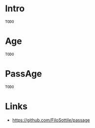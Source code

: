 
# Intro
    
    TODO

# Age

    TODO

# PassAge

    TODO

# Links
- https://github.com/FiloSottile/passage
